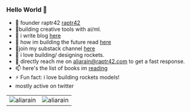 ### Hello World 👋


- 🔭 founder raptr42 [raptr42](http://raptr42.com)
- 🌱building creative tools with ai/ml.
- 📖 i write blog [here](https://aliarain.raptr42.com/notes)
- 👯 how im building the future read [here](https://aliarain.raptr42.com/future)
- 👯join my substack channel [here](https://aliarain.substack.com) 
- 🚀 i love building/ designing rockets.
- 💬 directly reach me on [aliarain@raptr42.com](mail:aliarain@raptr42.com) to get a fast response.
- 📫 here's the list of books im [reading](https://aliarain.raptr42.com/bookshelf)
- ⚡ Fun fact: i love building rockets models!
- mostly active on twitter 
<table cellspacing="0" cellpadding="0" style="border:none;">
  <tr>
    <td>
      <img align="center" src="https://github-readme-stats.vercel.app/api?username=aliarain&show_icons=true&locale=en" alt="aliarain" />
    </td>
    <td>
      <img align="center" src="https://github-readme-streak-stats.herokuapp.com/?user=aliarain&" alt="aliarain" />
    </td>
   </tr>
</table>

<!-- ![Ali's GitHub stats](https://github-readme-stats.vercel.app/api?username=aliarain&hide=contribs,prs) -->
<!-- <img align="center" src = "https://profile-counter.glitch.me/aliarain/count.svg" alt ="Loading...">
[website]: https://aliarain.raptr42.com
[mail]: mailto:aliarain@raptr42.com
[twitter]: https://twitter.com/aliarain
[linkedin]: https://linkedin.com/in/realaliarain
[github]: https://github.com/aliarain
[instagram]: https://www.instagram.com/realaliarain
[facebook]: https://www.facebook.com/aliarain11/
 -->
